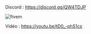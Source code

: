 Discord : https://discord.gg/QW4TDJP

![fivem](https://i.imgur.com/gjXNqY2.png)

Vidéo : https://youtu.be/tD0_-phS1cs

